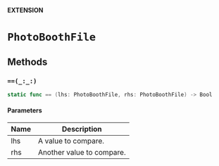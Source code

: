**EXTENSION**

# `PhotoBoothFile`

## Methods
### `==(_:_:)`

```swift
static func == (lhs: PhotoBoothFile, rhs: PhotoBoothFile) -> Bool
```

#### Parameters

| Name | Description |
| ---- | ----------- |
| lhs | A value to compare. |
| rhs | Another value to compare. |